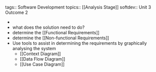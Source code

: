 tags:: Software Development
topics:: [[Analysis Stage]] 
softdev:: Unit 3 Outcome 2

-
- what does the solution need to do?
- determine the [[Functional Requirements]]
- determine the [[Non-functional Requirements]]
- Use tools to assist in determining the requirements by graphically analysing the system
	- [[Context Diagram]]
	- [[Data Flow Diagram]]
	- [[Use Case Diagram]]
